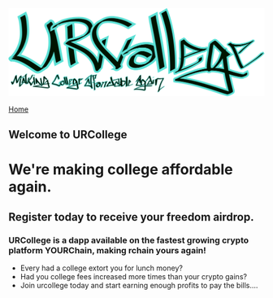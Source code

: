 ![Image](/urcollege.png)

[Home](https://urcollege.github.io/urcollege/) 

## Welcome to URCollege

# We're making college affordable again.
## Register today to receive your freedom airdrop.
### URCollege is a dapp available on the fastest growing crypto platform YOURChain, making rchain yours again!

- Every had a college extort you for lunch money?
- Had you college fees increased more times than your crypto gains?
- Join urcollege today and start earning enough profits to pay the bills....

